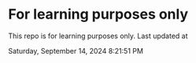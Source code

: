 # For learning purposes only
This repo is for learning purposes only.
Last updated at

Saturday, September 14, 2024 8:21:51 PM

